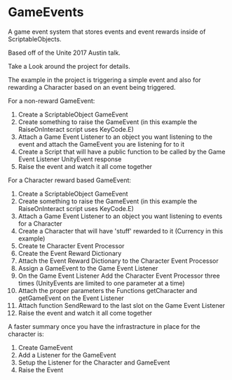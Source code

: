 # GameEvents
A game event system that stores events and event rewards inside of ScriptableObjects.

Based off of the Unite 2017 Austin talk.

Take a Look around the project for details.

The example in the project is triggering a simple event and also for rewarding a Character based on an event being triggered.

For a non-reward GameEvent:
1. Create a ScriptableObject GameEvent
2. Create something to raise the GameEvent (in this example the RaiseOnInteract script uses KeyCode.E)
3. Attach a Game Event Listener to an object you want listening to the event and attach the GameEvent you are listening for to it
4. Create a Script that will have a public function to be called by the Game Event Listener UnityEvent response
5. Raise the event and watch it all come together

For a Character reward based GameEvent:
1. Create a ScriptableObject GameEvent
2. Create something to raise the GameEvent (in this example the RaiseOnInteract script uses KeyCode.E)
3. Attach a Game Event Listener to an object you want listening to events for a Character
4. Create a Character that will have 'stuff' rewarded to it (Currency in this example)
5. Create te Character Event Processor
6. Create the Event Reward Dictionary
7. Attach the Event Reward Dictionary to the Character Event Processor
8. Assign a GameEvent to the Game Event Listener
8. On the Game Event Listener Add the Character Event Processor three times (UnityEvents are limited to one parameter at a time)
9. Attach the proper parameters the Functions getCharacter and getGameEvent on the Event Listener
10. Attach function SendReward to the last slot on the Game Event Listener
11. Raise the event and watch it all come together

A faster summary once you have the infrastracture in place for the character is:
1. Create GameEvent
2. Add a Listener for the GameEvent
3. Setup the Listener for the Character and GameEvent
4. Raise the Event
